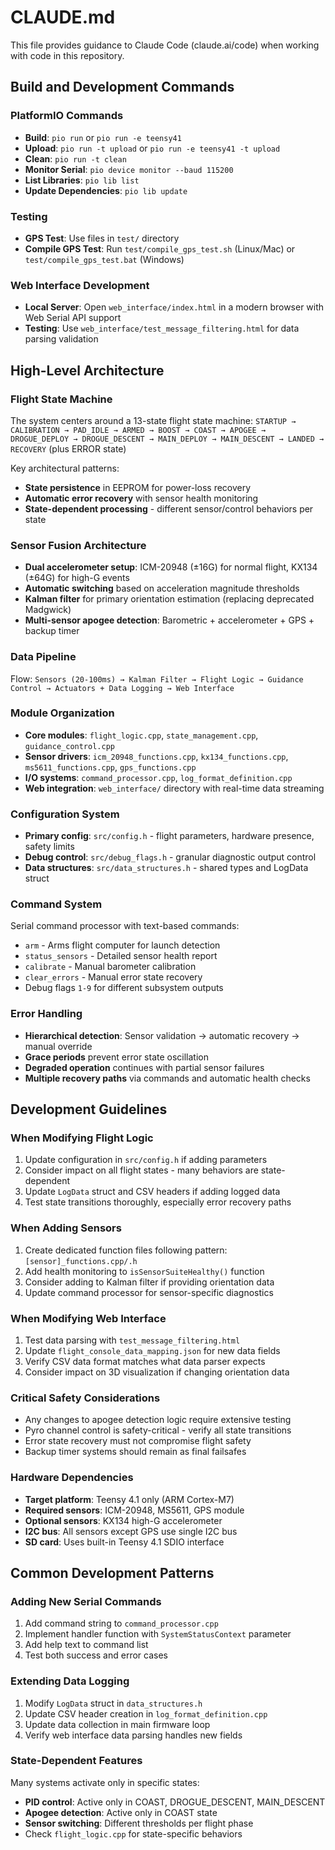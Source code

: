 # CLAUDE.md

This file provides guidance to Claude Code (claude.ai/code) when working with code in this repository.

## Build and Development Commands

### PlatformIO Commands
- **Build**: `pio run` or `pio run -e teensy41`
- **Upload**: `pio run -t upload` or `pio run -e teensy41 -t upload`
- **Clean**: `pio run -t clean`
- **Monitor Serial**: `pio device monitor --baud 115200`
- **List Libraries**: `pio lib list`
- **Update Dependencies**: `pio lib update`

### Testing
- **GPS Test**: Use files in `test/` directory
- **Compile GPS Test**: Run `test/compile_gps_test.sh` (Linux/Mac) or `test/compile_gps_test.bat` (Windows)

### Web Interface Development
- **Local Server**: Open `web_interface/index.html` in a modern browser with Web Serial API support
- **Testing**: Use `web_interface/test_message_filtering.html` for data parsing validation

## High-Level Architecture

### Flight State Machine
The system centers around a 13-state flight state machine:
`STARTUP → CALIBRATION → PAD_IDLE → ARMED → BOOST → COAST → APOGEE → DROGUE_DEPLOY → DROGUE_DESCENT → MAIN_DEPLOY → MAIN_DESCENT → LANDED → RECOVERY` (plus ERROR state)

Key architectural patterns:
- **State persistence** in EEPROM for power-loss recovery
- **Automatic error recovery** with sensor health monitoring
- **State-dependent processing** - different sensor/control behaviors per state

### Sensor Fusion Architecture
- **Dual accelerometer setup**: ICM-20948 (±16G) for normal flight, KX134 (±64G) for high-G events
- **Automatic switching** based on acceleration magnitude thresholds
- **Kalman filter** for primary orientation estimation (replacing deprecated Madgwick)
- **Multi-sensor apogee detection**: Barometric + accelerometer + GPS + backup timer

### Data Pipeline
Flow: `Sensors (20-100ms) → Kalman Filter → Flight Logic → Guidance Control → Actuators + Data Logging → Web Interface`

### Module Organization
- **Core modules**: `flight_logic.cpp`, `state_management.cpp`, `guidance_control.cpp`
- **Sensor drivers**: `icm_20948_functions.cpp`, `kx134_functions.cpp`, `ms5611_functions.cpp`, `gps_functions.cpp`
- **I/O systems**: `command_processor.cpp`, `log_format_definition.cpp`
- **Web integration**: `web_interface/` directory with real-time data streaming

### Configuration System
- **Primary config**: `src/config.h` - flight parameters, hardware presence, safety limits
- **Debug control**: `src/debug_flags.h` - granular diagnostic output control
- **Data structures**: `src/data_structures.h` - shared types and LogData struct

### Command System
Serial command processor with text-based commands:
- `arm` - Arms flight computer for launch detection
- `status_sensors` - Detailed sensor health report
- `calibrate` - Manual barometer calibration
- `clear_errors` - Manual error state recovery
- Debug flags `1-9` for different subsystem outputs

### Error Handling
- **Hierarchical detection**: Sensor validation → automatic recovery → manual override
- **Grace periods** prevent error state oscillation
- **Degraded operation** continues with partial sensor failures
- **Multiple recovery paths** via commands and automatic health checks

## Development Guidelines

### When Modifying Flight Logic
1. Update configuration in `src/config.h` if adding parameters
2. Consider impact on all flight states - many behaviors are state-dependent
3. Update `LogData` struct and CSV headers if adding logged data
4. Test state transitions thoroughly, especially error recovery paths

### When Adding Sensors
1. Create dedicated function files following pattern: `[sensor]_functions.cpp/.h`
2. Add health monitoring to `isSensorSuiteHealthy()` function
3. Consider adding to Kalman filter if providing orientation data
4. Update command processor for sensor-specific diagnostics

### When Modifying Web Interface
1. Test data parsing with `test_message_filtering.html`
2. Update `flight_console_data_mapping.json` for new data fields
3. Verify CSV data format matches what data parser expects
4. Consider impact on 3D visualization if changing orientation data

### Critical Safety Considerations
- Any changes to apogee detection logic require extensive testing
- Pyro channel control is safety-critical - verify all state transitions
- Error state recovery must not compromise flight safety
- Backup timer systems should remain as final failsafes

### Hardware Dependencies
- **Target platform**: Teensy 4.1 only (ARM Cortex-M7)
- **Required sensors**: ICM-20948, MS5611, GPS module
- **Optional sensors**: KX134 high-G accelerometer
- **I2C bus**: All sensors except GPS use single I2C bus
- **SD card**: Uses built-in Teensy 4.1 SDIO interface

## Common Development Patterns

### Adding New Serial Commands
1. Add command string to `command_processor.cpp`
2. Implement handler function with `SystemStatusContext` parameter
3. Add help text to command list
4. Test both success and error cases

### Extending Data Logging
1. Modify `LogData` struct in `data_structures.h`
2. Update CSV header creation in `log_format_definition.cpp`
3. Update data collection in main firmware loop
4. Verify web interface data parsing handles new fields

### State-Dependent Features
Many systems activate only in specific states:
- **PID control**: Active only in COAST, DROGUE_DESCENT, MAIN_DESCENT
- **Apogee detection**: Active only in COAST state
- **Sensor switching**: Different thresholds per flight phase
- Check `flight_logic.cpp` for state-specific behaviors